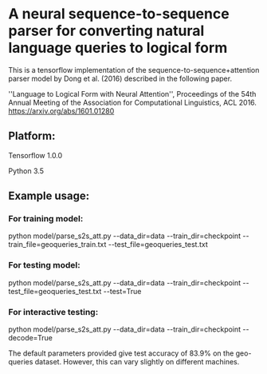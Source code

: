 # A neural sequence-to-sequence parser for converting natural language queries to logical form

This is a tensorflow implementation of the sequence-to-sequence+attention parser model by Dong et al. (2016) described in the following paper.

''Language to Logical Form with Neural Attention'', Proceedings of the 54th Annual Meeting of the Association for Computational Linguistics, ACL 2016. https://arxiv.org/abs/1601.01280

## Platform:

Tensorflow 1.0.0 

Python 3.5

## Example usage:

### For training model:
 
python model/parse_s2s_att.py --data_dir=data --train_dir=checkpoint --train_file=geoqueries_train.txt --test_file=geoqueries_test.txt

### For testing model:

python model/parse_s2s_att.py --data_dir=data --train_dir=checkpoint --test_file=geoqueries_test.txt --test=True

### For interactive testing:

python model/parse_s2s_att.py --data_dir=data --train_dir=checkpoint --decode=True

The default parameters provided give test accuracy of 83.9% on the geo-queries dataset. However, this can vary slightly on different machines.


